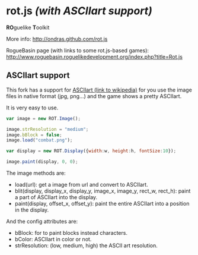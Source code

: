 rot.js _(with ASCIIart support)_
=================================

**RO**guelike **T**oolkit

More info: http://ondras.github.com/rot.js

RogueBasin page (with links to some rot.js-based games): http://www.roguebasin.roguelikedevelopment.org/index.php?title=Rot.js

ASCIIart support
----------------
This fork has a support for [ASCIIart (link to wikipedia)](http://en.wikipedia.org/wiki/ASCII_art) for you use the image files in native format (jpg, png…) and the game shows a pretty ASCIIart.

It is very easy to use.

```javascript
var image = new ROT.Image();

image.strResolution = "medium";
image.bBlock = false;
image.load("combat.png");

var display = new ROT.Display({width:w, height:h, fontSize:10});

image.paint(display, 0, 0);
```

The image methods are:
* load(url): get a image from url and convert to ASCIIart.
* blit(display, display_x, display_y, image_x, image_y, rect_w, rect_h): paint a part of ASCIIart into the display.
* paint(display, offset_x, offset_y): paint the entire ASCIIart into a position in the display.

And the config attributes are:
* bBlock: for to paint blocks instead characters.
* bColor: ASCIIart in color or not.
* strResolution: (low, medium, high) the ASCII art resolution.
